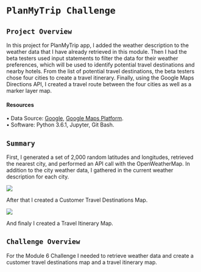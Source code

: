 # `PlanMyTrip Challenge`


 ## `Project Overview ` 
 
 
In this project for PlanMyTrip app, I added the weather description to the weather data that I have already retrieved in this module. Then I had the beta testers used input statements to filter the data for their weather preferences, which will be used to identify potential travel destinations and nearby hotels. From the list of potential travel destinations, the beta testers chose four cities to create a travel itinerary. Finally, using the Google Maps Directions API, I created a travel route between the four cities as well as a marker layer map. <br/>
 #### Resources
 
 
•	Data Source: [Google]( Google), [Google Maps Platform](https://developers.google.com/maps). <br/>
•	Software: Python 3.6.1, Jupyter, Git Bash.


## `Summary`


First, I generated a set of 2,000 random latitudes and longitudes, retrieved the nearest city, and performed an API call with the OpenWeatherMap. In addition to the city weather data, I gathered in the current weather description for each city.


![](https://user-images.githubusercontent.com/110998103/190910628-edbb09be-eb92-4634-8cb2-b675645e86ef.png)

After that I created a Customer Travel Destinations Map.


![](https://user-images.githubusercontent.com/110998103/190914968-9ea67a0e-3d93-48f4-a08e-a92132e32f4e.png)


And finaly I created a Travel Itinerary Map. <br/>
![]()



## `Challenge Overview`


For the Module 6 Challenge I needed to retrieve weather data and create a customer travel destinations map and a travel itinerary map. <br/>


